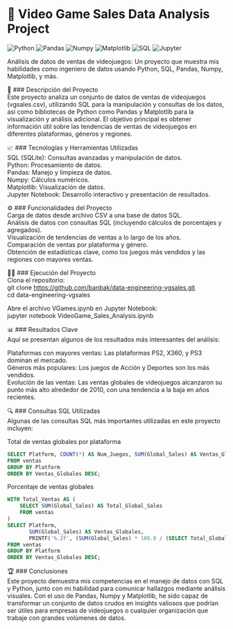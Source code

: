 # 🚀 **Video Game Sales Data Analysis Project**

![Python](https://img.shields.io/badge/Python-3.8-blue.svg)
![Pandas](https://img.shields.io/badge/Pandas-1.3.3-orange.svg)
![Numpy](https://img.shields.io/badge/Numpy-1.21.2-blue.svg)
![Matplotlib](https://img.shields.io/badge/Matplotlib-3.4.3-green.svg)
![SQL](https://img.shields.io/badge/SQL-SQLite-yellow.svg)
![Jupyter](https://img.shields.io/badge/Jupyter-Notebook-orange.svg)

Análisis de datos de ventas de videojuegos: Un proyecto que muestra mis habilidades como ingeniero de datos usando Python, SQL, Pandas, Numpy, Matplotlib, y más.

📄 ### Descripción del Proyecto<br>
Este proyecto analiza un conjunto de datos de ventas de videojuegos (vgsales.csv), utilizando SQL para la manipulación y consultas de los datos, así como bibliotecas de Python como Pandas y Matplotlib para la visualización y análisis adicional. El objetivo principal es obtener información útil sobre las tendencias de ventas de videojuegos en diferentes plataformas, géneros y regiones.

📈 ### Tecnologías y Herramientas Utilizadas<br>
SQL (SQLite): Consultas avanzadas y manipulación de datos.<br>
Python: Procesamiento de datos.<br>
Pandas: Manejo y limpieza de datos.<br>
Numpy: Cálculos numéricos.<br>
Matplotlib: Visualización de datos.<br>
Jupyter Notebook: Desarrollo interactivo y presentación de resultados.<br>

⚙️ ### Funcionalidades del Proyecto<br>
Carga de datos desde archivo CSV a una base de datos SQL.<br>
Análisis de datos con consultas SQL (incluyendo cálculos de porcentajes y agregados).<br>
Visualización de tendencias de ventas a lo largo de los años.<br>
Comparación de ventas por plataforma y género.<br>
Obtención de estadísticas clave, como los juegos más vendidos y las regiones con mayores ventas.<br>

🧑‍💻 ### Ejecución del Proyecto<br>
Clona el repositorio:<br>
git clone https://github.com/banbak/data-engineering-vgsales.git<br>
cd data-engineering-vgsales<br>

Abre el archivo VGames.ipynb en Jupyter Notebook:<br>
jupyter notebook VideoGame_Sales_Analysis.ipynb<br>

📊 ### Resultados Clave<br>
Aquí se presentan algunos de los resultados más interesantes del análisis:<br>

Plataformas con mayores ventas: Las plataformas PS2, X360, y PS3 dominan el mercado.<br>
Géneros más populares: Los juegos de Acción y Deportes son los más vendidos.<br>
Evolución de las ventas: Las ventas globales de videojuegos alcanzaron su punto más alto alrededor de 2010, con una tendencia a la baja en años recientes.<br>

🔍 ### Consultas SQL Utilizadas<br>
Algunas de las consultas SQL más importantes utilizadas en este proyecto incluyen:<br>

Total de ventas globales por plataforma
```sql
SELECT Platform, COUNT(*) AS Num_Juegos, SUM(Global_Sales) AS Ventas_Globales
FROM ventas
GROUP BY Platform
ORDER BY Ventas_Globales DESC;
```
Porcentaje de ventas globales
```sql
WITH Total_Ventas AS (
    SELECT SUM(Global_Sales) AS Total_Global_Sales
    FROM ventas
)
SELECT Platform, 
       SUM(Global_Sales) AS Ventas_Globales, 
       PRINTF('%.2f', (SUM(Global_Sales) * 100.0 / (SELECT Total_Global_Sales FROM Total_Ventas))) AS Pct_Ventas_Globales
FROM ventas
GROUP BY Platform
ORDER BY Ventas_Globales DESC;
```
🏆 ### Conclusiones<br>
Este proyecto demuestra mis competencias en el manejo de datos con SQL y Python, junto con mi habilidad para comunicar hallazgos mediante análisis visuales. Con el uso de Pandas, Numpy y Matplotlib, he sido capaz de transformar un conjunto de datos crudos en insights valiosos que podrían ser útiles para empresas de videojuegos o cualquier organización que trabaje con grandes volúmenes de datos.
